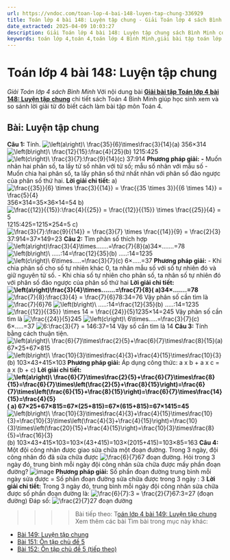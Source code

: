 ```yaml
---
url: https://vndoc.com/toan-lop-4-bai-148-luyen-tap-chung-336929
title: Toán lớp 4 bài 148: Luyện tập chung - Giải Toán lớp 4 sách Bình Minh - VnDoc.com
date_extracted: 2025-04-09 10:03:27
description: Giải Toán lớp 4 bài 148: Luyện tập chung sách Bình Minh có hướng dẫn giải chi tiết các câu hỏi trong SGK Toán lớp 4 Bình Minh.
keywords: toán lớp 4,toán 4,toán lớp 4 Bình Minh,giải bài tập toán lớp 4 Bình Minh,giải toán lớp 4 Bình Minh,toán lớp 4 sách Bình Minh,toán 4 Bình Minh,giải sách toán lớp 4 Bình Minh,Toán lớp 4 Bài 148 Luyện tập chung,giải toán 4 bài 148
---
```


# Toán lớp 4 bài 148: Luyện tập chung
 _Giải Toán lớp 4 sách Bình Minh_
Với nội dung bài [**Giải bài tập Toán lớp 4 bài 148: Luyện tập** **chung**](<https://vndoc.com/toan-lop-4-bai-148-luyen-tap-chung-336929>) chi tiết sách Toán 4 Bình Minh giúp học sinh xem và so sánh lời giải từ đó biết cách làm bài tập môn Toán 4.
## Bài: Luyện tập chung
**Câu 1:** Tính.
![\\left\(a\\right\)\\ \\frac{35}{6}\\times\\frac{3}{14}](https://i.vdoc.vn/data/image/blank.png)\(a\) 356×314
![\\left\(b\\right\)\\ \\frac{12}{15}:\\frac{4}{25}](https://i.vdoc.vn/data/image/blank.png)\(b\) 1215:425
![\\left\(c\\right\)\\ \\frac{3}{7}:\\frac{9}{14}](https://i.vdoc.vn/data/image/blank.png)\(c\) 37:914
**Phương pháp giải:**
**-** Muốn nhân hai phân số, ta lấy tử số nhân với tử số; mẫu số nhân với mẫu số
\- Muốn chia hai phân số, ta lấy phân số thứ nhất nhân với phân số đảo ngược của phân số thứ hai.
**Lời giải chi tiết:**
a\) ![\\frac{{35}}{6} \\times \\frac{3}{{14}} = \\frac{{35 \\times 3}}{{6 \\times 14}} = \\frac{5}{4}](https://i.vdoc.vn/data/image/blank.png)356×314=35×36×14=54
b\) ![\\frac{{12}}{{15}}:\\frac{4}{{25}} = \\frac{{12}}{{15}} \\times \\frac{{25}}{4} = 5](https://i.vdoc.vn/data/image/blank.png)1215:425=1215×254=5
c\) ![\\frac{3}{7}:\\frac{9}{{14}} = \\frac{3}{7} \\times \\frac{{14}}{9} = \\frac{2}{3}](https://i.vdoc.vn/data/image/blank.png)37:914=37×149=23
**Câu 2:** Tìm phân số thích hợp
![\\left\(a\\right\)\\frac{3}{4}\\times.......=\\frac{7}{8}](https://i.vdoc.vn/data/image/blank.png)\(a\)34×.......=78
![\\left\(b\\right\)\\ .....:14=\\frac{12}{35}](https://i.vdoc.vn/data/image/blank.png)\(b\) .....:14=1235
![\\left\(c\\right\)\\ 6\\times.....=\\frac{3}{7}](https://i.vdoc.vn/data/image/blank.png)\(c\) 6×.....=37
**Phương pháp giải:**
\- Khi chia phân số cho số tự nhiên khác 0, ta nhân mẫu số với số tự nhiên đó và giữ nguyên tử số.
\- Khi chia số tự nhiên cho phân số, ta nhân số tự nhiên đó với phân số đảo ngược của phân số thứ hai
**Lời giải chi tiết:**
**![\\left\(a\\right\)\\frac{3}{4}\\times.......=\\frac{7}{8}](https://i.vdoc.vn/data/image/blank.png)\( a\)34×.......=78**
![\\frac{7}{8}:\\frac{3}{4} = \\frac{7}{6}](https://i.vdoc.vn/data/image/blank.png)78:34=76
Vậy phân số cần tìm là ![\\frac{7}{6}](https://i.vdoc.vn/data/image/blank.png)76
![\\left\(b\\right\)\\ .....:14=\\frac{12}{35}](https://i.vdoc.vn/data/image/blank.png)\(b\) .....:14=1235
![\\frac{{12}}{{35}} \\times 14 = \\frac{{24}}{5}](https://i.vdoc.vn/data/image/blank.png)1235×14=245
Vậy phân số cần tìm là ![\\frac{{24}}{5}](https://i.vdoc.vn/data/image/blank.png)245
![\\left\(c\\right\)\\ 6\\times.....=\\frac{3}{7}](https://i.vdoc.vn/data/image/blank.png)\(c\) 6×.....=37
![6:\\frac{3}{7} = 14](https://i.vdoc.vn/data/image/blank.png)6:37=14
Vậy số cần tìm là 14
**Câu 3:** Tính bằng cách thuận tiện.
![\\left\(a\\right\)\\ \\frac{6}{7}\\times\\frac{2}{5}+\\frac{6}{7}\\times\\frac{8}{15}](https://i.vdoc.vn/data/image/blank.png)\(a\) 67×25+67×815
![\\left\(b\\right\)\\ \\frac{10}{3}\\times\\frac{4}{3}+\\frac{4}{15}\\times\\frac{10}{3}](https://i.vdoc.vn/data/image/blank.png)\(b\) 103×43+415×103
**Phương pháp giải:**
Áp dụng công thức:
a x b + a x c = a x \(b + c\)
**Lời giải chi tiết:**
**![\\left\(a\\right\)\\ \\frac{6}{7}\\times\\frac{2}{5}+\\frac{6}{7}\\times\\frac{8}{15}=\\frac{6}{7}\\times\\left\(\\frac{2}{5}+\\frac{8}{15}\\right\)=\\frac{6}{7}\\times\\left\(\\frac{6}{15}+\\frac{8}{15}\\right\)=\\frac{6}{7}\\times\\frac{14}{15}=\\frac{4}{5}](https://i.vdoc.vn/data/image/blank.png)\( a\) 67×25+67×815=67×\(25+815\)=67×\(615+815\)=67×1415=45**
![\\left\(b\\right\)\\ \\frac{10}{3}\\times\\frac{4}{3}+\\frac{4}{15}\\times\\frac{10}{3}=\\frac{10}{3}\\times\\left\(\\frac{4}{3}+\\frac{4}{15}\\right\)=\\frac{10}{3}\\times\\left\(\\frac{20}{15}+\\frac{4}{15}\\right\)=\\frac{10}{3}\\times\\frac{8}{5}=\\frac{16}{3}](https://i.vdoc.vn/data/image/blank.png)\(b\) 103×43+415×103=103×\(43+415\)=103×\(2015+415\)=103×85=163
**Câu 4:** Một đội công nhân được giao sửa chữa một đoạn đường. Trong 3 ngày, đội công nhân đó đã sửa chữa được ![\\frac{6}{7}](https://i.vdoc.vn/data/image/blank.png)67 đoạn đường. Hỏi trong 3 ngày đó, trung bình mỗi ngày đội công nhân sửa chữa được mấy phần đoạn đường?
![image](https://i.vdoc.vn/data/image/2025/02/23/20-11-1.png)
**Phương pháp giải:**
Số phần đoạn đường trung bình mỗi ngày sửa được = Số phần đoạn đường sửa chữa được trong 3 ngày : 3
**Lời giải chi tiết:**
Trong 3 ngày đó, trung bình mỗi ngày đội công nhân sửa chữa được số phần đoạn đường là:
![\\frac{6}{7}:3 = \\frac{2}{7}](https://i.vdoc.vn/data/image/blank.png)67:3=27 \(đoạn đường\)
Đáp số: ![\\frac{2}{7}](https://i.vdoc.vn/data/image/blank.png)27 đoạn đường
>>>> Bài tiếp theo: T[oán lớp 4 bài 149: Luyện tập chung](<https://vndoc.com/toan-lop-4-bai-149-luyen-tap-chung-336931>)
Xem thêm các bài Tìm bài trong mục này khác:
  * [Bài 149: Luyện tập chung](</toan-lop-4-bai-149-luyen-tap-chung-336931>)
  * [Bài 151: Ôn tập chủ đề 5](</toan-lop-4-bai-151-on-tap-chu-de-5-336933>)
  * [Bài 152: Ôn tập chủ đề 5 \(tiếp theo\)](</toan-lop-4-bai-152-on-tap-chu-de-5-tiep-theo-336935>)

